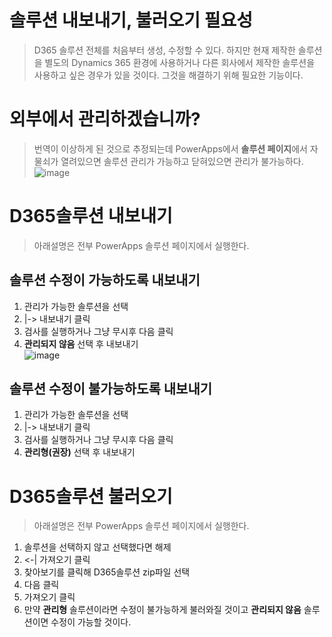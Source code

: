 # 솔루션 내보내기, 불러오기 필요성
> D365 솔루션 전체를 처음부터 생성, 수정할 수 있다. 하지만 현재 제작한 솔루션을 별도의 Dynamics 365 환경에 사용하거나 다른 회사에서 제작한 솔루션을 사용하고 싶은 경우가 있을 것이다. 그것을 해결하기 위해 필요한 기능이다.

# 외부에서 관리하겠습니까?
> 번역이 이상하게 된 것으로 추정되는데 PowerApps에서 **솔루션 페이지**에서 자물쇠가 열려있으면 솔루션 관리가 가능하고 닫혀있으면 관리가 불가능하다.
> ![image](https://user-images.githubusercontent.com/39551265/149255061-9fffd311-ae5d-421c-82f9-674628af933d.png)
  

# D365솔루션 내보내기
> 아래설명은 전부 PowerApps 솔루션 페이지에서 실행한다.
## 솔루션 수정이 **가능**하도록 내보내기
1. 관리가 가능한 솔루션을 선택
2. |-> 내보내기 클릭
3. 검사를 실행하거나 그냥 무시후 다음 클릭
4. **관리되지 않음** 선택 후 내보내기<br>
![image](https://user-images.githubusercontent.com/39551265/149256142-6a23e83a-d6ec-47cf-aa58-bd6c191cfbe7.png)<br>

## 솔루션 수정이 **불가능**하도록 내보내기
1. 관리가 가능한 솔루션을 선택
2. |-> 내보내기 클릭
3. 검사를 실행하거나 그냥 무시후 다음 클릭
4. **관리형(권장)** 선택 후 내보내기<br>

# D365솔루션 불러오기
> 아래설명은 전부 PowerApps 솔루션 페이지에서 실행한다.
1. 솔루션을 선택하지 않고 선택했다면 해제
2. <-| 가져오기 클릭
3. 찾아보기를 클릭해 D365솔루션 zip파일 선택
4. 다음 클릭
5. 가져오기 클릭
6. 만약 **관리형** 솔루션이라면 수정이 불가능하게 불러와질 것이고 **관리되지 않음** 솔루션이면 수정이 가능할 것이다.
